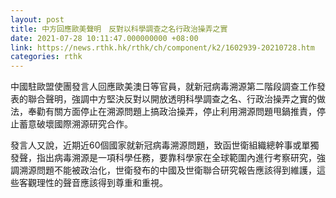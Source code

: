 ```yaml
---
layout: post
title: 中方回應歐美聲明　反對以科學調查之名行政治操弄之實
date: 2021-07-28 10:11:47.000000000 +08:00
link: https://news.rthk.hk/rthk/ch/component/k2/1602939-20210728.htm
categories: rthk
---
```


中國駐歐盟使團發言人回應歐美澳日等官員，就新冠病毒溯源第二階段調查工作發表的聯合聲明，強調中方堅決反對以開放透明科學調查之名、行政治操弄之實的做法，奉勸有關方面停止在溯源問題上搞政治操弄，停止利用溯源問題甩鍋推責，停止蓄意破壞國際溯源研究合作。

發言人又說，近期近60個國家就新冠病毒溯源問題，致函世衛組織總幹事或單獨發聲，指出病毒溯源是一項科學任務，要靠科學家在全球範圍內進行考察研究，強調溯源問題不能被政治化，世衛發布的中國及世衛聯合研究報告應該得到維護，這些客觀理性的聲音應該得到尊重和重視。
